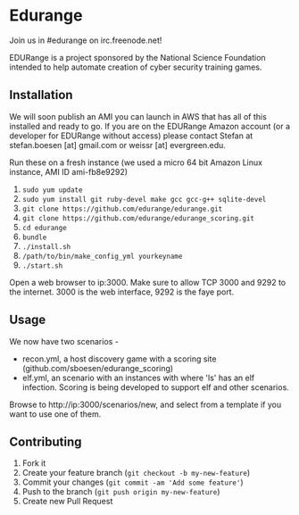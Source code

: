# Edurange

Join us in #edurange on irc.freenode.net!


EDURange is a project sponsored by the National Science Foundation intended to help automate creation of cyber security training games.

## Installation

We will soon publish an AMI you can launch in AWS that has all of this installed and ready to go. If you are on the EDURange Amazon account (or a developer for EDURange without access) please contact Stefan at stefan.boesen [at] gmail.com or weissr [at] evergreen.edu.

Run these on a fresh instance (we used a micro 64 bit Amazon Linux instance, AMI ID ami-fb8e9292)

1. ```sudo yum update```
1. ```sudo yum install git ruby-devel make gcc gcc-g++ sqlite-devel```
3. ```git clone https://github.com/edurange/edurange.git```
4. ```git clone https://github.com/edurange/edurange_scoring.git```
5. ```cd edurange```
5. ```bundle```
6. ```./install.sh```
7. ```/path/to/bin/make_config_yml yourkeyname```
8. ```./start.sh```


Open a web browser to ip:3000. Make sure to allow TCP 3000 and 9292 to the internet. 3000 is the web interface, 9292 is the faye port.

## Usage
    
We now have two scenarios - 
- recon.yml, a host discovery game with a scoring site (github.com/sboesen/edurange_scoring)
- elf.yml, an scenario with an instances with where 'ls' has an elf infection. Scoring is being developed to support elf and other scenarios.

Browse to http://ip:3000/scenarios/new, and select from a template if you want to use one of them.

## Contributing

1. Fork it
2. Create your feature branch (`git checkout -b my-new-feature`)
3. Commit your changes (`git commit -am 'Add some feature'`)
4. Push to the branch (`git push origin my-new-feature`)
5. Create new Pull Request